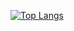 [![Top Langs](https://github-readme-stats.vercel.app/api/top-langs/?username={名前}
)](https://github.com/anuraghazra/github-readme-stats)

